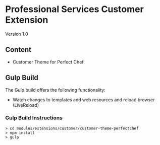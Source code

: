 # Professional Services Customer Extension

Version 1.0

## Content

- Customer Theme for Perfect Chef

## Gulp Build

The Gulp build offers the following functionality:

- Watch changes to templates and web resources and reload browser (LiveReload)

### Gulp Build Instructions

    > cd modules/extensions/customer/customer-theme-perfectchef
    > npm install
    > gulp